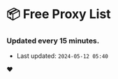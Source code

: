 # :package: Free Proxy List
### Updated every 15 minutes.

- Last updated: `2024-05-12 05:40`

:heart:
